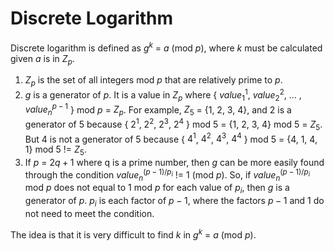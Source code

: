 # Discrete Logarithm
Discrete logarithm is defined as $g^k$ = $a$ (mod $p$), where $k$ must be calculated given $a$ is in $Z_p$.

1. $Z_p$ is the set of all integers mod $p$ that are relatively prime to $p$.
2. $g$ is a generator of $p$. It is a value in $Z_p$ where { $value_1^1$, $value_2^2$, ... , $value_n^{p - 1}$ } mod $p$ = $Z_p$. For example, $Z_5$ = {1, 2, 3, 4}, and 2 is a generator of 5 because { $2^1$, $2^2$, $2^3$, $2^4$ } mod 5 = {1, 2, 3, 4} mod 5 = $Z_5$. But 4 is not a generator of 5 because { $4^1$, $4^2$, $4^3$, $4^4$ } mod 5 = {4, 1, 4, 1} mod 5 != $Z_5$.
3. If $p$ = $2q + 1$ where q is a prime number, then $g$ can be more easily found through the condition $value_n^{(p-1)/p_i}$ != 1 (mod $p$). So, if $value_n^{(p-1)/p_i}$ mod $p$ does not equal to 1 mod $p$ for each value of $p_i$, then $g$ is a generator of $p$. $p_i$ is each factor of $p - 1$, where the factors $p - 1$ and 1 do not need to meet the condition.

The idea is that it is very difficult to find $k$ in $g^k$ = $a$ (mod $p$).
